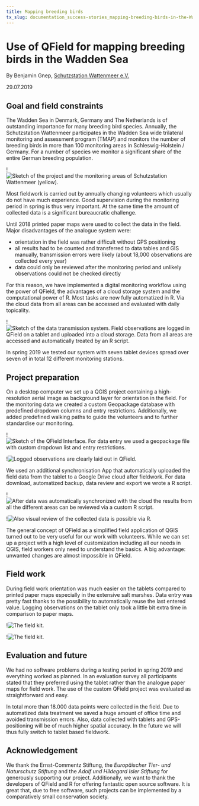 ```yaml
---
title: Mapping breeding birds
tx_slug: documentation_success-stories_mapping-breeding-birds-in-the-Wadden-Sea
---
```


# Use of QField for mapping breeding birds in the Wadden Sea

By Benjamin Gnep, [Schutzstation Wattenmeer e.V.](https://www.schutzstation-wattenmeer.de)

29.07.2019

## Goal and field constraints

The Wadden Sea in Denmark, Germany and The Netherlands is of outstanding
importance for many breeding bird species. Annually, the Schutzstation
Wattenmeer participates in the Wadden Sea wide trilateral monitoring and
assessment program (TMAP) and monitors the number of breeding birds in
more than 100 monitoring areas in Schleswig-Holstein / Germany. For a
number of species we monitor a significant share of the entire German
breeding population.

!![Sketch of the project and the monitoring areas of Schutzstation Wattenmeer (yellow).](../assets/images/Wattenmeer1.jpg)

Most fieldwork is carried out by annually changing volunteers which
usually do not have much experience. Good supervision during the
monitoring period in spring is thus very important. At the same time the
amount of collected data is a significant bureaucratic challenge.

Until 2018 printed paper maps were used to collect the data in the
field. Major disadvantages of the analogue system were:

-   orientation in the field was rather difficult without GPS
    positioning
-   all results had to be counted and transferred to data tables and
    GIS manually, transmission errors were likely (about 18,000
    observations are collected every year)
-   data could only be reviewed after the monitoring period and
    unlikely observations could not be checked directly

For this reason, we have implemented a digital monitoring workflow using
the power of QField, the advantages of a cloud storage system and the
computational power of R. Most tasks are now fully automatized in R. Via
the cloud data from all areas can be accessed and evaluated with daily
topicality.

!![Sketch of the data transmission system. Field observations are logged in QField on a tablet and uploaded into a cloud storage. Data from all areas are accessed and automatically treated by an R script.](../assets/images/Wattenmeer2.jpg)

In spring 2019 we tested our system with seven tablet devices spread
over seven of in total 12 different monitoring stations.

## Project preparation

On a desktop computer we set up a QGIS project containing a
high-resolution aerial image as background layer for orientation in the
field. For the monitoring data we created a custom Geopackage database
with predefined dropdown columns and entry restrictions. Additionally,
we added predefined walking paths to guide the volunteers and to further
standardise our monitoring.

!![Sketch of the QField Interface. For data entry we used a geopackage file with custom dropdown list and entry restrictions.](../assets/images/Wattenmeer3.jpg)

!![Logged observations are clearly laid out in QField.](../assets/images/Wattenmeer4.jpg)

We used an additional synchronisation App that automatically uploaded
the field data from the tablet to a Google Drive cloud after fieldwork.
For data download, automatized backup, data review and export we wrote a
R script.

!![After data was automatically synchronized with the cloud the results from all the different areas can be reviewed via a custom R script.](../assets/images/Wattenmeer5.jpg)

!![Also visual review of the collected data is possible via R.](../assets/images/Wattenmeer6.jpg)

The general concept of QField as a simplified field application of QGIS
turned out to be very useful for our work with volunteers. While we can
set up a project with a high level of customization including all our
needs in QGIS, field workers only need to understand the basics. A big
advantage: unwanted changes are almost impossible in QField.

## Field work

During field work orientation was much easier on the tablets compared to
printed paper maps especially in the extensive salt marshes. Data entry
was pretty fast thanks to the possibility to automatically reuse the
last entered value. Logging observations on the tablet only took a
little bit extra time in comparison to paper maps.

!![The field kit.](../assets/images/Wattenmeer7.jpg)

!![The field kit.](../assets/images/Wattenmeer8.jpg)

## Evaluation and future

We had no software problems during a testing period in spring 2019 and
everything worked as planned. In an evaluation survey all participants
stated that they preferred using the tablet rather than the analogue
paper maps for field work. The use of the custom QField project was
evaluated as straightforward and easy.

In total more than 18.000 data points were collected in the field. Due
to automatized data treatment we saved a huge amount of office time and
avoided transmission errors. Also, data collected with tablets and
GPS-positioning will be of much higher spatial accuracy. In the future
we will thus fully switch to tablet based fieldwork.

## Acknowledgement

We thank the Ernst-Commentz Stiftung, the *Europäischer Tier- und
Naturschutz Stiftung* and the *Adolf und Hildegard Isler Stiftung* for
generously supporting our project. Additionally, we want to thank the
developers of QField and R for offering fantastic open source software.
It is great that, due to free software, such projects can be implemented
by a comparatively small conservation society.
